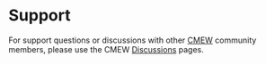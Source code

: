 [(C) Crown Copyright 2025, Met Office.]: #
[The LICENSE.md file contains full licensing details.]: #


# Support
For support questions or discussions with other [CMEW](https://github.com/MetOffice/CMEW) 
community members, please use the
CMEW [Discussions](https://github.com/MetOffice/CMEW/discussions) pages.
